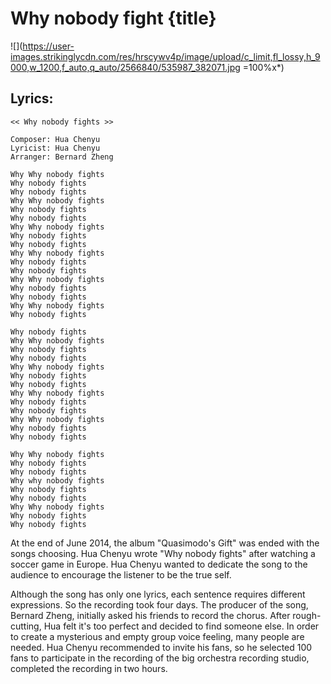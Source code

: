 # Why nobody fight {title}
![](https://user-images.strikinglycdn.com/res/hrscywv4p/image/upload/c_limit,fl_lossy,h_9000,w_1200,f_auto,q_auto/2566840/535987_382071.jpg =100%x*)

## Lyrics:
```
<< Why nobody fights >>

Composer: Hua Chenyu
Lyricist: Hua Chenyu
Arranger: Bernard Zheng

Why Why nobody fights
Why nobody fights
Why nobody fights
Why Why nobody fights
Why nobody fights
Why nobody fights
Why Why nobody fights
Why nobody fights
Why nobody fights
Why Why nobody fights
Why nobody fights
Why nobody fights
Why Why nobody fights
Why nobody fights
Why nobody fights
Why Why nobody fights
Why nobody fights

Why nobody fights
Why Why nobody fights
Why nobody fights
Why nobody fights
Why Why nobody fights
Why nobody fights
Why nobody fights
Why Why nobody fights
Why nobody fights
Why nobody fights
Why Why nobody fights
Why nobody fights
Why nobody fights

Why Why nobody fights
Why nobody fights
Why nobody fights
Why why nobody fights
Why nobody fights
Why nobody fights
Why Why nobody fights
Why nobody fights
Why nobody fights
```

At the end of June 2014, the album "Quasimodo's Gift" was ended with the songs choosing. Hua Chenyu wrote "Why nobody fights" after watching a soccer game in Europe. Hua Chenyu wanted to dedicate the song to the audience to encourage the listener to be the true self.

 

Although the song has only one lyrics, each sentence requires different expressions. So the recording took four days. The producer of the song, Bernard Zheng, initially asked his friends to record the chorus. After rough-cutting, Hua felt it's too perfect and decided to find someone else. In order to create a mysterious and empty group voice feeling, many people are needed. Hua Chenyu recommended to invite his fans, so he selected 100 fans to participate in the recording of the big orchestra recording studio, completed the recording in two hours.